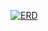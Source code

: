 [![ERD](https://lucid.app/publicSegments/view/4f35440d-2ac1-483d-aafa-92c205699451/image.png "ERD")](https://lucid.app/publicSegments/view/4f35440d-2ac1-483d-aafa-92c205699451/image.png "ERD")
